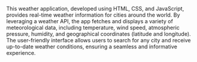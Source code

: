 This weather application, developed using HTML, CSS, and JavaScript, provides real-time weather information for cities around the world. By leveraging a weather API, the app fetches and displays a variety of meteorological data, including temperature, wind speed, atmospheric pressure, humidity, and geographical coordinates (latitude and longitude). The user-friendly interface allows users to search for any city and receive up-to-date weather conditions, ensuring a seamless and informative experience.
